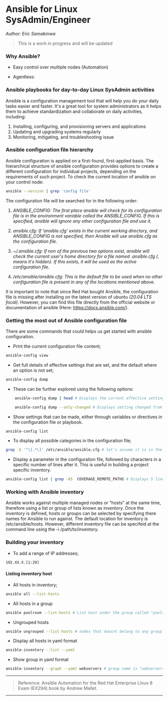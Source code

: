 # Ansible for Linux SysAdmin/Engineer
*Author:* *Eric Samakinwa* 
> This is a work in progress and will be updated 

### Why Ansible?
* Easy control over multiple nodes (Automation)

* Agentless: 

### Ansible playbooks for day-to-day Linux SysAdmin activities
Ansible is a configuration management tool that will help you do your daily tasks easier and faster. It's a great tool for system administrators as it helps them to achieve standardization and collaborate on daily activities, including:

1. Installing, configuring, and provisioning servers and applications
2. Updating and upgrading systems regularly
3. Monitoring, mitigating, and troubleshooting issue

### Ansible configuration file hierarchy
Ansible configuration is applied on a first-found, first-applied basis. The hierarchical structure of ansible configuration provides options to create a different configuration for individual projects, depending on the requirements of such project. To check the current location of ansible on your control node: 
```bash
ansible --version | grep 'config file'
```
The configuration file will be searched for in the following order: 

1. *ANSIBLE_CONFIG: The first place ansible will check for its configuration file is in the environment variable called the ANSIBLE_CONFIG. If this is specified, ansible will ignore any other configuration file and use it.*

2. *ansible.cfg: If 'ansible.cfg' exists in the current working directory, and ANSIBLE_CONFIG is not specified, then Ansible will use ansible.cfg as the configuration file.*

3. *~/.ansible.cfg: If non of the previous two options exist, ansible will check the current user's home directory for a file named .ansible.cfg (. means it's hidden). If this exists, it will be used as the active configuration file.*

4. */etc/ansible/ansible.cfg: This is the default file to be used when no other configuration file is present in any of the locations mentioned above.*

It is important to note that since Red Hat bought Ansible, the configuration file is missing after installing on the latest version of ubuntu *(20.04 LTS focal)*. However, you can find this file directly from the official website or documentation of ansible (Here: https://docs.ansible.com/).

### Getting the most out of Ansible configuration file
There are some commands that could helps us get started with ansible configuration.

* Print the current configuration file content;
```bash
ansible-config view
```
* Get full details of effective settings that are set, and the default where an option is not set; 
```bash
ansible-config dump 
```
   * These can be further explored using the following options:
```bash
    ansible-config dump | head # Displays the current effective setting  
```

```bash
    ansible-config dump --only-changed # Displays setting changed from default
```
* Show settings that can be made, either through variables or directives in the configuration file or playbook.
```bash
ansible-config list
```
* To display all possible categories in the configuration file;
```bash
grep -E '^\[.*\]' /etc/ansible/ansible.cfg # let's assume it is in the default location
```
* Display a parameter in the configuration file, followed by characters in a specific number of lines after it. This is useful in building a project specific inventory.
```bash
ansible-config list | grep -A5  COVERAGE_REMOTE_PATHS # Displays 5 lines after COVERAGE_REMOTE_PATHS in the config file
```
### Working with Ansible inventory
Ansible works against multiple managed nodes or “hosts” at the same time, therefore using a list or group of lists known as inventory. Once the inventory is defined, hosts or groups can be selected by specifying there names for Ansible to run against. The default location for inventory is /etc/ansible/hosts. However, different inventory file can be specifeid at the command line using the -i /path/to/inventory.

### Building your inventory
* To add a range of IP addresses;
```txt
192.XX.X.[1:29]
```

#### Listing inventory host
* All hosts in inventory;
```bash
ansible all --list-hosts
```
* All hosts in a group
```bash
ansible poolroom --list-hosts # List host under the group called "poolroom"
```
* Ungrouped hosts
```bash
ansible ungrouped --list-hosts # nodes that doesnt belong to any group in the inventory
```
* Display all hosts in yaml format
```bash
ansible-inventory --list --yaml 
```
* Show group in yaml format
```bash
ansible-inventory --graph --yaml webservers # group name is "webservers"
```


---
> Reference: Ansible Automation for the Red Hat Enterprise Linux 8 Exam (EX294) book by Andrew Mallet. 
---


